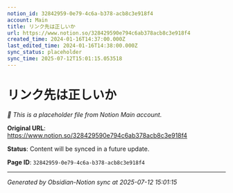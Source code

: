 ```yaml
---
notion_id: 32842959-0e79-4c6a-b378-acb8c3e918f4
account: Main
title: リンク先は正しいか
url: https://www.notion.so/328429590e794c6ab378acb8c3e918f4
created_time: 2024-01-16T14:37:00.000Z
last_edited_time: 2024-01-16T14:38:00.000Z
sync_status: placeholder
sync_time: 2025-07-12T15:01:15.053518
---
```


# リンク先は正しいか

*🔄 This is a placeholder file from Notion Main account.*

**Original URL**: https://www.notion.so/328429590e794c6ab378acb8c3e918f4

**Status**: Content will be synced in a future update.

**Page ID**: `32842959-0e79-4c6a-b378-acb8c3e918f4`

---

*Generated by Obsidian-Notion sync at 2025-07-12 15:01:15*
